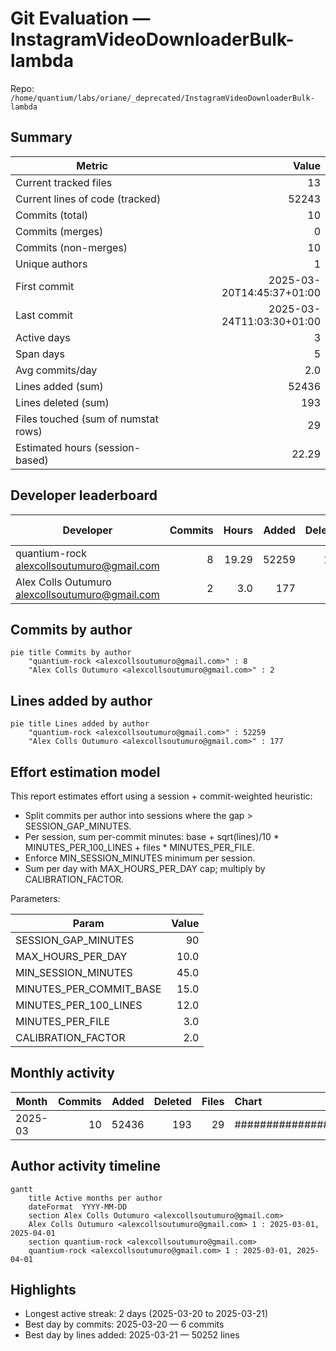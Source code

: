 # Git Evaluation — InstagramVideoDownloaderBulk-lambda

Repo: `/home/quantium/labs/oriane/_deprecated/InstagramVideoDownloaderBulk-lambda`

## Summary

| Metric | Value |
|---|---:|
| Current tracked files | 13 |
| Current lines of code (tracked) | 52243 |
| Commits (total) | 10 |
| Commits (merges) | 0 |
| Commits (non-merges) | 10 |
| Unique authors | 1 |
| First commit | 2025-03-20T14:45:37+01:00 |
| Last commit | 2025-03-24T11:03:30+01:00 |
| Active days | 3 |
| Span days | 5 |
| Avg commits/day | 2.0 |
| Lines added (sum) | 52436 |
| Lines deleted (sum) | 193 |
| Files touched (sum of numstat rows) | 29 |
| Estimated hours (session-based) | 22.29 |

## Developer leaderboard

| Developer | Commits | Hours | Added | Deleted | Files | Active days | First | Last | Avg size | Median size | Stars |
|---|---:|---:|---:|---:|---:|---:|---|---|---:|---:|:--:
| quantium-rock <alexcollsoutumuro@gmail.com> | 8 | 19.29 | 52259 | 191 | 26 | 3 | 2025-03-20T15:15:58+01:00 | 2025-03-24T11:03:30+01:00 | 6556.25 | 305.0 | ★★★★★ |
| Alex Colls Outumuro <alexcollsoutumuro@gmail.com> | 2 | 3.0 | 177 | 2 | 3 | 2 | 2025-03-20T14:45:37+01:00 | 2025-03-21T10:46:27+01:00 | 89.5 | 89.5 | ★☆☆☆☆ |

## Commits by author

```mermaid
pie title Commits by author
    "quantium-rock <alexcollsoutumuro@gmail.com>" : 8
    "Alex Colls Outumuro <alexcollsoutumuro@gmail.com>" : 2
```

## Lines added by author

```mermaid
pie title Lines added by author
    "quantium-rock <alexcollsoutumuro@gmail.com>" : 52259
    "Alex Colls Outumuro <alexcollsoutumuro@gmail.com>" : 177
```

## Effort estimation model

This report estimates effort using a session + commit-weighted heuristic:
- Split commits per author into sessions where the gap > SESSION_GAP_MINUTES.
- Per session, sum per-commit minutes: base + sqrt(lines)/10 * MINUTES_PER_100_LINES + files * MINUTES_PER_FILE.
- Enforce MIN_SESSION_MINUTES minimum per session.
- Sum per day with MAX_HOURS_PER_DAY cap; multiply by CALIBRATION_FACTOR.

Parameters:

| Param | Value |
|---|---:|
| SESSION_GAP_MINUTES | 90 |
| MAX_HOURS_PER_DAY | 10.0 |
| MIN_SESSION_MINUTES | 45.0 |
| MINUTES_PER_COMMIT_BASE | 15.0 |
| MINUTES_PER_100_LINES | 12.0 |
| MINUTES_PER_FILE | 3.0 |
| CALIBRATION_FACTOR | 2.0 |

## Monthly activity

| Month | Commits | Added | Deleted | Files | Chart |
|---|---:|---:|---:|---:|:---|
| 2025-03 | 10 | 52436 | 193 | 29 | ######################################## |

## Author activity timeline

```mermaid
gantt
    title Active months per author
    dateFormat  YYYY-MM-DD
    section Alex Colls Outumuro <alexcollsoutumuro@gmail.com>
    Alex Colls Outumuro <alexcollsoutumuro@gmail.com> 1 : 2025-03-01, 2025-04-01
    section quantium-rock <alexcollsoutumuro@gmail.com>
    quantium-rock <alexcollsoutumuro@gmail.com> 1 : 2025-03-01, 2025-04-01
```

## Highlights

- Longest active streak: 2 days (2025-03-20 to 2025-03-21)
- Best day by commits: 2025-03-20 — 6 commits
- Best day by lines added: 2025-03-21 — 50252 lines

